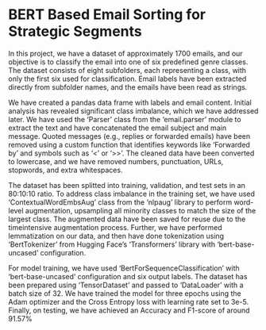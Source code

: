 # BERT Based Email Sorting for Strategic Segments

In this project, we have a dataset of approximately 1700 emails, and our objective is to classify the email into one of six predefined genre classes. The dataset consists of eight subfolders, each representing a class, with only the first six used for classification. Email labels have been extracted directly from subfolder names, and the emails have been read as strings.

We have created a pandas data frame with labels and email content. Initial analysis has revealed significant class imbalance, which we have addressed later. We have used the ‘Parser’ class from the ‘email.parser’ module to extract the text and have concatenated the email subject and main message. Quoted messages (e.g., replies or forwarded emails) have been removed using a custom function that identifies keywords like ‘Forwarded by’ and symbols such as ‘<’ or ‘>>’. The cleaned data have been converted to lowercase, and we have removed numbers, punctuation, URLs, stopwords, and extra whitespaces.

The dataset has been splitted into training, validation, and test sets in an 80:10:10 ratio. To address class imbalance in the training set, we have used ‘ContextualWordEmbsAug’ class from the ‘nlpaug’ library to perform word-level augmentation, upsampling all minority classes to match the size of the largest class. The augmented data have been saved for reuse due to the timeintensive augmentation process. Further, we have performed lemmatization on our data, and then have done tokenization using ‘BertTokenizer’ from Hugging Face’s ‘Transformers’ library with ‘bert-base-uncased’ configuration.

For model training, we have used ‘BertForSequenceClassification’ with ‘bert-base-uncased’ configuration and six output labels. The dataset has been prepared using ‘TensorDataset’ and passed to ‘DataLoader’ with a batch size of 32. We have trained the model for three epochs using the Adam optimizer and the Cross Entropy loss with learning rate set to 3e-5. Finally, on testing, we have achieved an Accuracy and F1-score of around 91.57%
